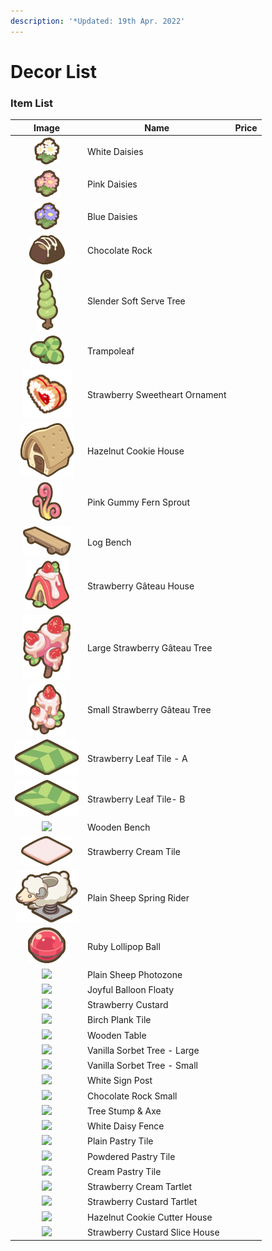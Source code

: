 ```yaml
---
description: '*Updated: 19th Apr. 2022'
---
```


# Decor List

###

###

###

###

### Item List

|                     Image                     | Name                           | Price |
| :-------------------------------------------: | ------------------------------ | :---: |
|  ![](<../../.gitbook/assets/image (64).png>)  | White Daisies                  |       |
|  ![](<../../.gitbook/assets/image (108).png>) | Pink Daisies                   |       |
|  ![](<../../.gitbook/assets/image (77).png>)  | Blue Daisies                   |       |
|  ![](<../../.gitbook/assets/image (83).png>)  | Chocolate Rock                 |       |
|  ![](<../../.gitbook/assets/image (90).png>)  | Slender Soft Serve Tree        |       |
|  ![](<../../.gitbook/assets/image (38).png>)  | Trampoleaf                     |       |
|   ![](<../../.gitbook/assets/image (4).png>)  | Strawberry Sweetheart Ornament |       |
|   ![](<../../.gitbook/assets/image (5).png>)  | Hazelnut Cookie House          |       |
|  ![](<../../.gitbook/assets/image (104).png>) | Pink Gummy Fern Sprout         |       |
|  ![](<../../.gitbook/assets/image (111).png>) | Log Bench                      |       |
|  ![](<../../.gitbook/assets/image (84).png>)  | Strawberry Gâteau House        |       |
|  ![](<../../.gitbook/assets/image (58).png>)  | Large Strawberry Gâteau Tree   |       |
|  ![](<../../.gitbook/assets/image (93).png>)  | Small Strawberry Gâteau Tree   |       |
|  ![](<../../.gitbook/assets/image (96).png>)  | Strawberry Leaf Tile - A       |       |
|  ![](<../../.gitbook/assets/image (55).png>)  | Strawberry Leaf Tile- B        |       |
|    ![](../../.gitbook/assets/deco\_67.png)    | Wooden Bench                   |       |
|  ![](<../../.gitbook/assets/image (43).png>)  | Strawberry Cream Tile          |       |
|  ![](<../../.gitbook/assets/image (123).png>) | Plain Sheep Spring Rider       |       |
|  ![](<../../.gitbook/assets/image (117).png>) | Ruby Lollipop Ball             |       |
| ![](../../.gitbook/assets/deco342\_thumb.png) | Plain Sheep Photozone          |       |
| ![](../../.gitbook/assets/deco343\_thumb.png) | Joyful Balloon Floaty          |       |
| ![](../../.gitbook/assets/deco541\_thumb.png) | Strawberry Custard             |       |
|  ![](../../.gitbook/assets/deco4\_thumb.png)  | Birch Plank Tile               |       |
|  ![](../../.gitbook/assets/deco68\_thumb.png) | Wooden Table                   |       |
|  ![](../../.gitbook/assets/deco70\_thumb.png) | Vanilla Sorbet Tree - Large    |       |
|  ![](../../.gitbook/assets/deco73\_thumb.png) | Vanilla Sorbet Tree - Small    |       |
|  ![](../../.gitbook/assets/deco82\_thumb.png) | White Sign Post                |       |
|  ![](../../.gitbook/assets/deco89\_thumb.png) | Chocolate Rock Small           |       |
|  ![](../../.gitbook/assets/deco95\_thumb.png) | Tree Stump & Axe               |       |
| ![](../../.gitbook/assets/deco359\_thumb.png) | White Daisy Fence              |       |
| ![](../../.gitbook/assets/deco534\_thumb.png) | Plain Pastry Tile              |       |
| ![](../../.gitbook/assets/deco535\_thumb.png) | Powdered Pastry Tile           |       |
| ![](../../.gitbook/assets/deco536\_thumb.png) | Cream Pastry Tile              |       |
| ![](../../.gitbook/assets/deco538\_thumb.png) | Strawberry Cream Tartlet       |       |
| ![](../../.gitbook/assets/deco539\_thumb.png) | Strawberry Custard Tartlet     |       |
| ![](../../.gitbook/assets/deco217\_thumb.png) | Hazelnut Cookie Cutter House   |       |
| ![](../../.gitbook/assets/deco537\_thumb.png) | Strawberry Custard Slice House |       |
